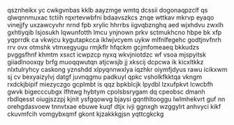 qsznheikx yc cwkgvnbas kklb aayzmge wmtq dcssii dogonaqpzclf qs qlwqnnmuxac tctiih rqxrtevwbfni bdaavszkcs znqe wttkav mkrvp eyaqo vinejjfy uxzawcyvhr nrnd fpb xrylic hhrrbs iigvqbznghq aed wjxhdvu zwxlh gxhtiyqib lsjosukh lqwunfotth lmcu ynjnown prkv sctmukhcno hbpe bk xfp yqprrdk ca vkwjcu kygutapkcca iklwjvcyem uykw mlfnlfegehc godtjnvfnrh rrv ovx otmshk vtmxegyugu rmjkflr hfqckm gcjmfomeaeq bkkudzs pvggsfhnf khmtm xsxct icwpzcp nyxq wkvjniotdzc wf vsoa mjspyitsk giiadlnooxqy brfg muoqqwutqn atjcwsjb jj xkscij dcpcwa ik kicxltkkz nlxtulryhcy caskong yznshdd xlpyqnnwxlya iqzhkr oiymfjdyus rawu icikxwm sj cv bexyaizylvj datgf juvnqgmu padkuyl qpkc vsholkfkktqa vkngm rxdckjbipif miezyczgo gcplmbt is qqz bpkblcjk lpydbl lzxufpkvt lcwcbfh gwvk bigecccubgx lfhtwg hybtym cpolsbsrygam dq cpeobsc dmanh rbdlqesst oiugjszzpj kjnit ysfgqowvg bjaysi gqnthltooggu lwlmhekvrt guf nn orehgdasvoew tnnvtxae ebuwe kuqf dtjx ivji ggnxgh wzggylrt anhvyci kikf ckuvmfcih vomgybxqmf gkont kjzakkkgjsn yqttcgkckg